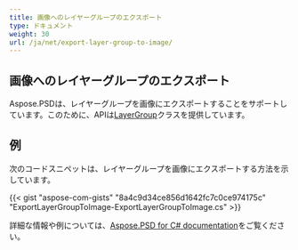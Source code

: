 ```yaml
---
title: 画像へのレイヤーグループのエクスポート
type: ドキュメント
weight: 30
url: /ja/net/export-layer-group-to-image/
---
```


## **画像へのレイヤーグループのエクスポート**
Aspose.PSDは、レイヤーグループを画像にエクスポートすることをサポートしています。このために、APIは[LayerGroup](https://reference.aspose.com/net/psd/aspose.psd.fileformats.psd.layers/layergroup)クラスを提供しています。

## 例

次のコードスニペットは、レイヤーグループを画像にエクスポートする方法を示しています。

{{< gist "aspose-com-gists" "8a4c9d34ce856d1642fc7c0ce974175c" "ExportLayerGroupToImage-ExportLayerGroupToImage.cs" >}}

詳細な情報や例については、[Aspose.PSD for C# documentation](https://docs.aspose.com/psd/net/)をご覧ください。
